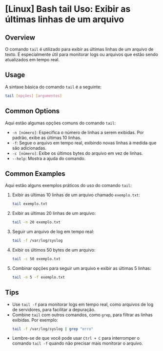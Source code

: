 # [Linux] Bash tail Uso: Exibir as últimas linhas de um arquivo

## Overview
O comando `tail` é utilizado para exibir as últimas linhas de um arquivo de texto. É especialmente útil para monitorar logs ou arquivos que estão sendo atualizados em tempo real.

## Usage
A sintaxe básica do comando `tail` é a seguinte:

```bash
tail [opções] [argumentos]
```

## Common Options
Aqui estão algumas opções comuns do comando `tail`:

- `-n [número]`: Especifica o número de linhas a serem exibidas. Por padrão, exibe as últimas 10 linhas.
- `-f`: Segue o arquivo em tempo real, exibindo novas linhas à medida que são adicionadas.
- `-c [número]`: Exibe os últimos bytes do arquivo em vez de linhas.
- `--help`: Mostra a ajuda do comando.

## Common Examples
Aqui estão alguns exemplos práticos do uso do comando `tail`:

1. Exibir as últimas 10 linhas de um arquivo chamado `exemplo.txt`:
   ```bash
   tail exemplo.txt
   ```

2. Exibir as últimas 20 linhas de um arquivo:
   ```bash
   tail -n 20 exemplo.txt
   ```

3. Seguir um arquivo de log em tempo real:
   ```bash
   tail -f /var/log/syslog
   ```

4. Exibir os últimos 50 bytes de um arquivo:
   ```bash
   tail -c 50 exemplo.txt
   ```

5. Combinar opções para seguir um arquivo e exibir as últimas 5 linhas:
   ```bash
   tail -n 5 -f exemplo.txt
   ```

## Tips
- Use `tail -f` para monitorar logs em tempo real, como arquivos de log de servidores, para facilitar a depuração.
- Combine `tail` com outros comandos, como `grep`, para filtrar as linhas exibidas. Por exemplo:
  ```bash
  tail -f /var/log/syslog | grep "erro"
  ```
- Lembre-se de que você pode usar `Ctrl + C` para interromper o comando `tail -f` quando não precisar mais monitorar o arquivo.